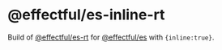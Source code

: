 # @effectful/es-inline-rt

Build of [@effectful/es-rt](https://github.com/awto/effectfuljs/tree/master/packages/es)
for [@effectful/es](https://github.com/awto/effectfuljs/tree/master/packages/es) 
with `{inline:true}`.

